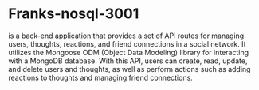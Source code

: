 # Franks-nosql-3001
is a back-end application that provides a set of API routes for managing users, thoughts, reactions, and friend connections in a social network. It utilizes the Mongoose ODM (Object Data Modeling) library for interacting with a MongoDB database. With this API, users can create, read, update, and delete users and thoughts, as well as perform actions such as adding reactions to thoughts and managing friend connections.
